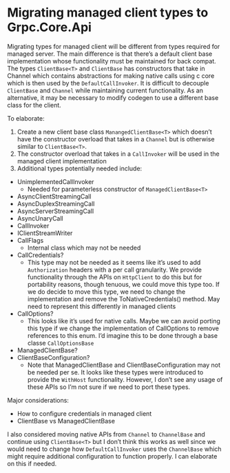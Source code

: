 # Migrating managed client types to Grpc.Core.Api

Migrating types for managed client will be different from types required for managed server. The main difference is that there’s a default client base implementation whose functionality must be maintained for back compat. The types `ClientBase<T>` and `ClientBase` has constructors that take in Channel which contains abstractions for making native calls using c core which is then used by the `DefaultCallInvoker`. It is difficult to decouple `ClientBase` and `Channel` while maintaining current functionality. As an alternative, it may be necessary to modify codegen to use a different base class for the client.

To elaborate:
1. Create a new client base class `ManangedClientBase<T>` which doesn’t have the constructor overload that takes in a `Channel` but is otherwise similar to `ClientBase<T>`.
2. The constructor overload that takes in a `CallInvoker` will be used in the managed client implementation
3. Additional types potentially needed include:

* UnimplementedCallInvoker
  * Needed for parameterless  constructor of `ManagedClientBase<T>`
* AsyncClientStreamingCall<TResponse>
* AsyncDuplexStreamingCall<TResponse>
* AsyncServerStreamingCall<TResponse>
* AsyncUnaryCall<TResponse>
* CallInvoker
* IClientStreamWriter<T>
* CallFlags
  * Internal class which may not be needed
* CallCredentials?
  * This type may not be needed as it seems like it’s used to add `Authorization` headers with a per call granularity. We provide functionality through the APIs on `HttpClient` to do this but for portability reasons, though tenuous, we could move this type too. If we do decide to move this type, we need to change the implementation and remove the ToNativeCredentials() method.
  May need to represent this differently in managed clients
* CallOptions?
  * This looks like it’s used for native calls. Maybe we can avoid porting this type if we change the implementation of CallOptions to remove references to this enum. I’d imagine this to be done through a base classe `CallOptionsBase`
* ManagedClientBase?
* ClientBaseConfiguration?
  * Note that ManagedClientBase and ClientBaseConfiguration may not be needed per se. It looks like these types were introduced to provide the `WithHost` functionality. However, I don’t see any usage of these APIs so I’m not sure if we need to port these types.

Major considerations:
* How to configure credentials in managed client
* ClientBase vs ManagedClientBase

I also considered moving native APIs from `Channel` to `ChannelBase` and continue using `ClientBase<T>` but I don’t think this works as well since we would need to change how `DefaultCallInvoker` uses the `ChannelBase` which might require additional configuration to function properly. I can elaborate on this if needed.
